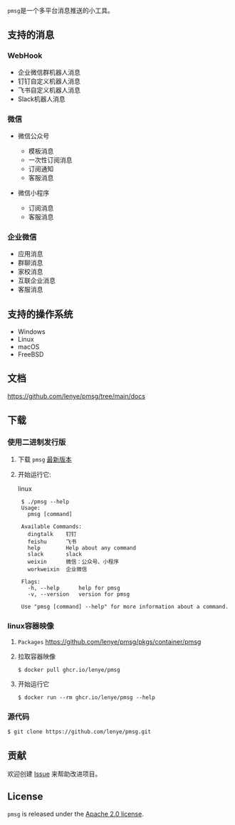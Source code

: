 `pmsg`是一个多平台消息推送的小工具。

## 支持的消息

### WebHook

* 企业微信群机器人消息
* 钉钉自定义机器人消息
* 飞书自定义机器人消息
* Slack机器人消息

### 微信

* 微信公众号
    * 模板消息
    * 一次性订阅消息
    * 订阅通知
    * 客服消息

* 微信小程序
    * 订阅消息
    * 客服消息

### 企业微信

* 应用消息
* 群聊消息
* 家校消息
* 互联企业消息
* 客服消息

## 支持的操作系统

* Windows
* Linux
* macOS
* FreeBSD

## 文档

https://github.com/lenye/pmsg/tree/main/docs

## 下载

### 使用二进制发行版

1. 下载 `pmsg` [最新版本](https://github.com/lenye/pmsg/releases)

1. 开始运行它:

   linux

   ```shell
    $ ./pmsg --help
    Usage:
      pmsg [command]
    
    Available Commands:
      dingtalk    钉钉
      feishu      飞书
      help        Help about any command
      slack       slack
      weixin      微信：公众号、小程序
      workweixin  企业微信
    
    Flags:
      -h, --help      help for pmsg
      -v, --version   version for pmsg
    
    Use "pmsg [command] --help" for more information about a command.   
   ```

### linux容器映像

1. `Packages` https://github.com/lenye/pmsg/pkgs/container/pmsg

1. 拉取容器映像
   ```shell
   $ docker pull ghcr.io/lenye/pmsg
   ```

1. 开始运行它
   ```shell
   $ docker run --rm ghcr.io/lenye/pmsg --help
   ```

### 源代码

```shell
$ git clone https://github.com/lenye/pmsg.git
```

## 贡献

欢迎创建 [Issue](https://github.com/lenye/pmsg/issues) 来帮助改进项目。

## License

`pmsg` is released under the [Apache 2.0 license](https://github.com/lenye/pmsg/blob/main/LICENSE).
